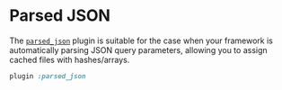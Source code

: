 # Parsed JSON

The [`parsed_json`][parsed_json] plugin is suitable for the case when your
framework is automatically parsing JSON query parameters, allowing you to
assign cached files with hashes/arrays.

```rb
plugin :parsed_json
```

[parsed_json]: /lib/shrine/plugins/parsed_json.rb
